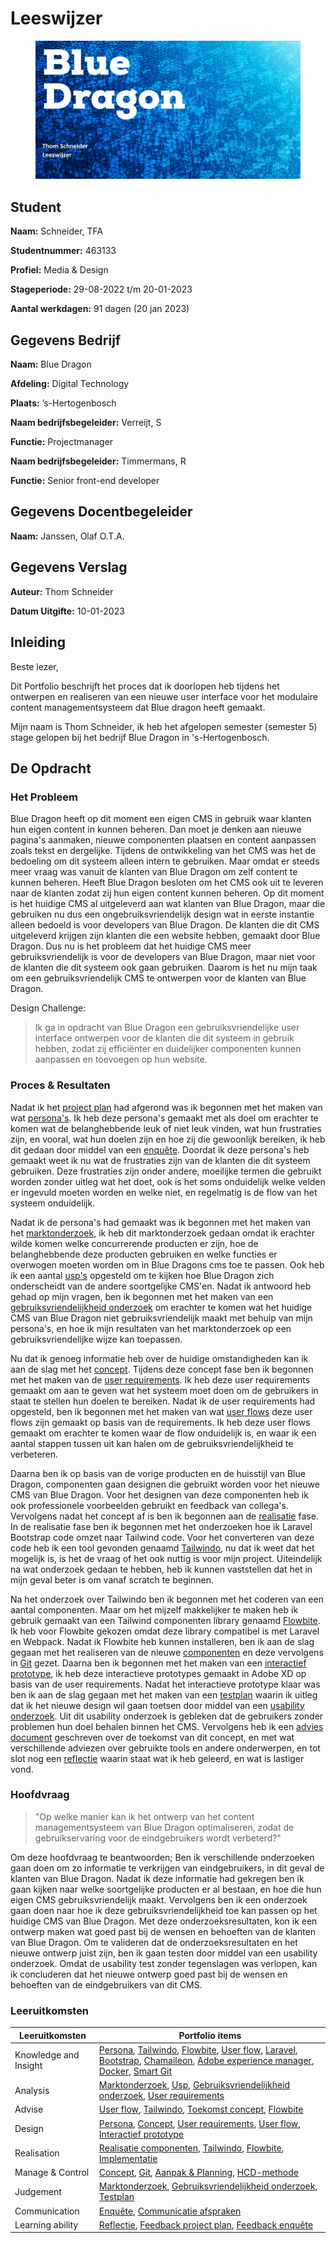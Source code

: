 # Leeswijzer

<figure><img src=".gitbook/assets/vakleeswijzer.png" alt=""><figcaption></figcaption></figure>

## **Student**

**Naam:** Schneider, TFA

**Studentnummer:** 463133

**Profiel:** Media & Design

**Stageperiode:** 29-08-2022 t/m 20-01-2023

**Aantal werkdagen:** 91 dagen (20 jan 2023)

## Gegevens Bedrijf

**Naam:** Blue Dragon

**Afdeling:** Digital Technology

**Plaats:** ’s-Hertogenbosch

**Naam bedrijfsbegeleider:** Verreijt, S

**Functie:** Projectmanager

**Naam bedrijfsbegeleider:** Timmermans, R

**Functie:** Senior front-end developer

## Gegevens Docentbegeleider

**Naam:** Janssen, Olaf O.T.A.

## Gegevens Verslag

**Auteur:** Thom Schneider

**Datum Uitgifte:** 10-01-2023

## Inleiding

Beste lezer,

Dit Portfolio beschrijft het proces dat ik doorlopen heb tijdens het ontwerpen en realiseren van een nieuwe user interface voor het modulaire content managementsysteem dat Blue dragon heeft gemaakt.

Mijn naam is Thom Schneider, ik heb het afgelopen semester (semester 5) stage gelopen bij het bedrijf Blue Dragon in 's-Hertogenbosch.

## De Opdracht

### Het Probleem

Blue Dragon heeft op dit moment een eigen CMS in gebruik waar klanten hun eigen content in kunnen beheren. Dan moet je denken aan nieuwe pagina's aanmaken, nieuwe componenten plaatsen en content aanpassen zoals tekst en dergelijke. Tijdens de ontwikkeling van het CMS was het de bedoeling om dit systeem alleen intern te gebruiken. Maar omdat er steeds meer vraag was vanuit de klanten van Blue Dragon om zelf content te kunnen beheren. Heeft Blue Dragon besloten om het CMS ook uit te leveren naar de klanten zodat zij hun eigen content kunnen beheren. Op dit moment is het huidige CMS al uitgeleverd aan wat klanten van Blue Dragon, maar die gebruiken nu dus een ongebruiksvriendelijk design wat in eerste instantie alleen bedoeld is voor developers van Blue Dragon. De klanten die dit CMS uitgeleverd krijgen zijn klanten die een website hebben, gemaakt door Blue Dragon. Dus nu is het probleem dat het huidige CMS meer gebruiksvriendelijk is voor de developers van Blue Dragon, maar niet voor de klanten die dit systeem ook gaan gebruiken. Daarom is het nu mijn taak om een gebruiksvriendelijk CMS te ontwerpen voor de klanten van Blue Dragon.

Design Challenge:

> Ik ga in opdracht van Blue Dragon een gebruiksvriendelijke user interface ontwerpen voor de klanten die dit systeem in gebruik hebben, zodat zij efficiënter en duidelijker componenten kunnen aanpassen en toevoegen op hun website.

### Proces & Resultaten

Nadat ik het [project plan](stage-project/project-plan.md) had afgerond was ik begonnen met het maken van wat [persona's](stage-project/research/personas.md). Ik heb deze persona's gemaakt met als doel om erachter te komen wat de belanghebbende leuk of niet leuk vinden, wat hun frustraties zijn, en vooral, wat hun doelen zijn en hoe zij die gewoonlijk bereiken, ik heb dit gedaan door middel van een [enquête](stage-project/research/personas.md#enquete-opstellen). Doordat ik deze persona's heb gemaakt weet ik nu wat de frustraties zijn van de klanten die dit systeem gebruiken. Deze frustraties zijn onder andere, moeilijke termen die gebruikt worden zonder uitleg wat het doet, ook is het soms onduidelijk welke velden er ingevuld moeten worden en welke niet, en regelmatig is de flow van het systeem onduidelijk.

Nadat ik de persona's had gemaakt was ik begonnen met het maken van het [marktonderzoek](stage-project/marktonderzoek.md), ik heb dit marktonderzoek gedaan omdat ik erachter wilde komen welke concurrerende producten er zijn, hoe de belanghebbende deze producten gebruiken en welke functies er overwogen moeten worden om in Blue Dragons cms toe te passen. Ook heb ik een aantal [usp's](stage-project/marktonderzoek.md#de-usps-unique-selling-points) opgesteld om te kijken hoe Blue Dragon zich onderscheidt van de andere soortgelijke CMS'en. Nadat ik antwoord heb gehad op mijn vragen, ben ik begonnen met het maken van een [gebruiksvriendelijkheid onderzoek](stage-project/gebruiksvriendelijkheid-onderzoek.md) om erachter te komen wat het huidige CMS van Blue Dragon niet gebruiksvriendelijk maakt met behulp van mijn persona's, en hoe ik mijn resultaten van het marktonderzoek op een gebruiksvriendelijke wijze kan toepassen.&#x20;

Nu dat ik genoeg informatie heb over de huidige omstandigheden kan ik aan de slag met het [concept](stage-project/concept.md). Tijdens deze concept fase ben ik begonnen met het maken van de [user requirements](stage-project/concept.md#user-requirements). Ik heb deze user requirements gemaakt om aan te geven wat het systeem moet doen om de gebruikers in staat te stellen hun doelen te bereiken. Nadat ik de user requirements had opgesteld, ben ik begonnen met het maken van wat [user flows](stage-project/concept.md#user-flows) deze user flows zijn gemaakt op basis van de requirements. Ik heb deze user flows gemaakt om erachter te komen waar de flow onduidelijk is, en waar ik een aantal stappen tussen uit kan halen om de gebruiksvriendelijkheid te verbeteren.

Daarna ben ik op basis van de vorige producten en de huisstijl van Blue Dragon, componenten gaan designen die gebruikt worden voor het nieuwe CMS van Blue Dragon. Voor het designen van deze componenten heb ik ook professionele voorbeelden gebruikt en feedback van collega's. Vervolgens nadat het concept af is ben ik begonnen aan de [realisatie](stage-project/realisatie/) fase. In de realisatie fase ben ik begonnen met het onderzoeken hoe ik Laravel Bootstrap code omzet naar Tailwind code. Voor het converteren van deze code heb ik een tool gevonden genaamd [Tailwindo](stage-project/realisatie/laravel-bootstrap-to-tailwind.md), nu dat ik weet dat het mogelijk is, is het de vraag of het ook nuttig is voor mijn project. Uiteindelijk na wat onderzoek gedaan te hebben, heb ik kunnen vaststellen dat het in mijn geval beter is om vanaf scratch te beginnen.&#x20;

Na het onderzoek over Tailwindo ben ik begonnen met het coderen van een aantal componenten. Maar om het mijzelf makkelijker te maken heb ik gebruik gemaakt van een Tailwind componenten library genaamd [Flowbite](stage-project/realisatie/flowbite.md). Ik heb voor Flowbite gekozen omdat deze library compatibel is met Laravel en Webpack. Nadat ik Flowbite heb kunnen installeren, ben ik aan de slag gegaan met het realiseren van de nieuwe [componenten](stage-project/realisatie/componenten-realiseren.md) en deze vervolgens in [Git](stage-project/realisatie/componenten-realiseren.md#git) gezet. Daarna ben ik begonnen met het maken van een [interactief prototype](stage-project/testen.md), ik heb deze interactieve prototypes gemaakt in Adobe XD op basis van de user requirements. Nadat het interactieve prototype klaar was ben ik aan de slag gegaan met het maken van een [testplan](stage-project/testen.md#testplan) waarin ik uitleg dat ik het nieuwe design wil gaan toetsen door middel van een [usability onderzoek](stage-project/testen.md#usability-onderzoek). Uit dit usability onderzoek is gebleken dat de gebruikers zonder problemen hun doel behalen binnen het CMS. Vervolgens heb ik een [advies document](stage-project/advies-rapport.md) geschreven over de toekomst van dit concept, en met wat verschillende adviezen over gebruikte tools en andere onderwerpen, en tot slot nog een [reflectie](stage-project/reflectie.md) waarin staat wat ik heb geleerd, en wat is lastiger vond.

### **Hoofdvraag**

> "Op welke manier kan ik het ontwerp van het content managementsysteem van Blue Dragon optimaliseren, zodat de gebruikservaring voor de eindgebruikers wordt verbeterd?"&#x20;

Om deze hoofdvraag te beantwoorden; Ben ik verschillende onderzoeken gaan doen om zo informatie te verkrijgen van eindgebruikers, in dit geval de klanten van Blue Dragon. Nadat ik deze informatie had gekregen ben ik gaan kijken naar welke soortgelijke producten er al bestaan, en hoe die hun eigen CMS gebruiksvriendelijk maakt. Vervolgens ben ik een onderzoek gaan doen naar hoe ik deze gebruiksvriendelijkheid toe kan passen op het huidige CMS van Blue Dragon. Met deze onderzoeksresultaten, kon ik een ontwerp maken wat goed past bij de wensen en behoeften van de klanten van Blue Dragon. Om te valideren dat de onderzoeksresultaten en het nieuwe ontwerp juist zijn, ben ik gaan testen door middel van een usability onderzoek. Omdat de usability test zonder tegenslagen was verlopen, kan ik concluderen dat het nieuwe ontwerp goed past bij de wensen en behoeften van de eindgebruikers van dit CMS.

### Leeruitkomsten

| Leeruitkomsten        | Portfolio items                                                                                                                                                                                                                                                                                                                                                                                                                                                                                                                                                                                                                                               |
| --------------------- | ------------------------------------------------------------------------------------------------------------------------------------------------------------------------------------------------------------------------------------------------------------------------------------------------------------------------------------------------------------------------------------------------------------------------------------------------------------------------------------------------------------------------------------------------------------------------------------------------------------------------------------------------------------- |
| Knowledge and Insight | [Persona](stage-project/research/personas.md), [Tailwindo](stage-project/realisatie/laravel-bootstrap-to-tailwind.md), [Flowbite](stage-project/realisatie/flowbite.md), [User flow](stage-project/concept.md#user-flows), [Laravel](stage-project/realisatie/laravel-bootstrap-to-tailwind.md), [Bootstrap](stage-project/realisatie/laravel-bootstrap-to-tailwind.md), [Chamaileon](extra-werkzaamheden/abbott-mail-templates.md), [Adobe experience manager](extra-werkzaamheden/abbott-adobe-experience-manager.md), [Docker](stage-project/realisatie/laravel-bootstrap-to-tailwind.md), [Smart Git](stage-project/realisatie/componenten-realiseren.md) |
| Analysis              | [Marktonderzoek](stage-project/marktonderzoek.md), [Usp](stage-project/marktonderzoek.md#usp), [Gebruiksvriendelijkheid onderzoek](stage-project/gebruiksvriendelijkheid-onderzoek.md), [User requirements](stage-project/concept.md#user-requirements)                                                                                                                                                                                                                                                                                                                                                                                                       |
| Advise                | [User flow](stage-project/concept.md#user-flows), [Tailwindo](stage-project/advies-rapport.md#advies-tailwindo), [Toekomst concept](stage-project/advies-rapport.md), [Flowbite](stage-project/advies-rapport.md#advies-flowbite)                                                                                                                                                                                                                                                                                                                                                                                                                             |
| Design                | [Persona](stage-project/research/personas.md), [Concept](stage-project/concept.md), [User requirements](stage-project/concept.md#user-requirements), [User flow](stage-project/concept.md#user-flows), [Interactief prototype](stage-project/testen.md)                                                                                                                                                                                                                                                                                                                                                                                                       |
| Realisation           | [Realisatie componenten](stage-project/realisatie/componenten-realiseren.md), [Tailwindo](stage-project/realisatie/laravel-bootstrap-to-tailwind.md), [Flowbite](stage-project/realisatie/flowbite.md), [Implementatie](stage-project/realisatie/laravel-bootstrap-to-tailwind.md#implementatie)                                                                                                                                                                                                                                                                                                                                                              |
| Manage & Control      | [Concept](stage-project/concept.md), [Git](stage-project/realisatie/componenten-realiseren.md#git), [Aanpak & Planning](stage-project/project-plan.md#aanpak-and-planning), [HCD-methode](stage-project/project-plan.md#hcd-methode)                                                                                                                                                                                                                                                                                                                                                                                                                          |
| Judgement             | [Marktonderzoek](stage-project/marktonderzoek.md), [Gebruiksvriendelijkheid onderzoek](stage-project/gebruiksvriendelijkheid-onderzoek.md), [Testplan](stage-project/testen.md#testplan)                                                                                                                                                                                                                                                                                                                                                                                                                                                                      |
| Communication         | [Enquête](stage-project/research/personas.md#survey), [Communicatie afspraken](stage-project/project-plan.md#\_toc90035032)                                                                                                                                                                                                                                                                                                                                                                                                                                                                                                                                   |
| Learning ability      | [Reflectie](stage-project/reflectie.md), [Feedback project plan](stage-project/project-plan.md#feedback), [Feedback enquête](stage-project/research/personas.md#enquete-opstellen)                                                                                                                                                                                                                                                                                                                                                                                                                                                                            |
